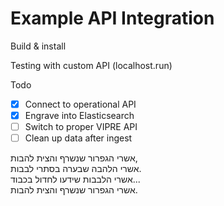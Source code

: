 # Example API Integration

Build & install

Testing with custom API (localhost.run)

Todo
- [x] Connect to operational API
- [x] Engrave into Elasticsearch
- [ ] Switch to proper VIPRE API
- [ ] Clean up data after ingest

אשרי הגפרור שנשרף והצית להבות,  
אשרי הלהבה שבערה בסתרי לבבות.  
אשרי הלבבות שידעו לחדול בכבוד...  
אשרי הגפרור שנשרף והצית להבות.
